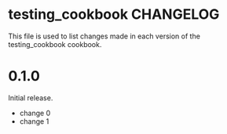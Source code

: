 # testing_cookbook CHANGELOG

This file is used to list changes made in each version of the testing_cookbook cookbook.

# 0.1.0

Initial release.

- change 0
- change 1

